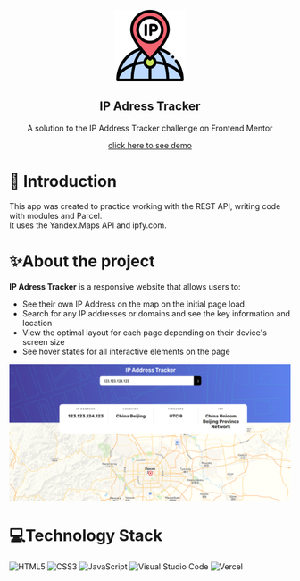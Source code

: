 <p align="center">  
    <img src="/images/ip-big.png"/>
    <h2 align="center"><b>IP Adress Tracker</b></h2>      
  <p align="center">
    <p style align="center">A solution to the IP Address Tracker challenge on Frontend Mentor</p> 
  </p>
  <p align="center">
          <a align="center" href="https://ip-adress-tacker.vercel.app/">click here to see demo</a>
       <br />
  </p>
</p>

# 📌 Introduction
This app was created to practice working with the REST API, writing code with modules and Parcel.<br> 
It uses the Yandex.Maps API and ipfy.com.

# ✨About the project

**IP Adress Tracker** is a responsive website that allows users to:
- See their own IP Address on the map on the initial page load
- Search for any IP addresses or domains and see the key information and location
- View the optimal layout for each page depending on their device's screen size
- See hover states for all interactive elements on the page

<img src="/images/ip-map.png"/>


# 💻Technology Stack

![HTML5](https://img.shields.io/badge/html5-%23E34F26.svg?style=for-the-badge&logo=html5&logoColor=white)
![CSS3](https://img.shields.io/badge/css3-%231572B6.svg?style=for-the-badge&logo=css3&logoColor=white)
![JavaScript](https://img.shields.io/badge/javascript-%23323330.svg?style=for-the-badge&logo=javascript&logoColor=%23F7DF1E)
![Visual Studio Code](https://img.shields.io/badge/Visual%20Studio%20Code-0078d7.svg?style=for-the-badge&logo=visual-studio-code&logoColor=white)
![Vercel](https://img.shields.io/badge/vercel-%23000000.svg?style=for-the-badge&logo=vercel&logoColor=white)
